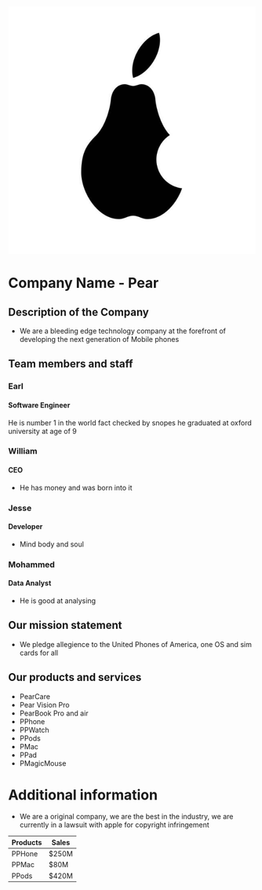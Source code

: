 

![Image](https://github.com/lowtiergod-source/Pear/blob/main/istockphoto-506538601-612x612.jpg?raw=true)

# Company Name - Pear
## Description of the Company 
- We are a bleeding edge technology company at the forefront of developing the next generation of Mobile phones
## Team members and staff
### Earl 
#### Software Engineer
He is number 1 in the world fact checked by snopes he graduated at oxford university at age of 9
### William 
#### CEO
- He has money and was born into it
### Jesse 
#### Developer
- Mind body and soul
### Mohammed 
#### Data Analyst
- He is good at analysing
## Our mission statement
- We pledge allegience to the United Phones of America, one OS and sim cards for all
## Our products and services
- PearCare
- Pear Vision Pro 
- PearBook Pro and air 
- PPhone 
- PPWatch 
- PPods 
- PMac 
- PPad 
- PMagicMouse
# Additional information
- We are a original company, we are the best in the industry, we are currently in a lawsuit with apple for copyright infringement

| Products    | Sales |
| -------- | ------- |
| PPHone  | $250M    |
| PPMac | $80M     |
| PPods    | $420M    |


